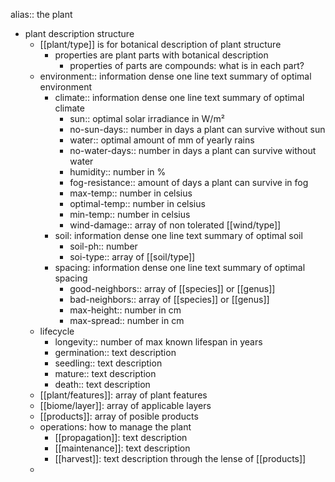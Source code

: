 alias:: the plant

- plant description structure
	- [[plant/type]] is for botanical description of plant structure
		- properties are plant parts with botanical description
			- properties of parts are compounds: what is in each part?
	- environment:: information dense one line text summary of optimal environment
		- climate:: information dense one line text summary of optimal climate
			- sun:: optimal solar irradiance in W/m²
			- no-sun-days:: number in days a plant can survive without sun
			- water:: optimal amount of mm of yearly rains
			- no-water-days:: number in days a plant can survive without water
			- humidity:: number in %
			- fog-resistance:: amount of days a plant can survive in fog
			- max-temp:: number in celsius
			- optimal-temp:: number in celsius
			- min-temp:: number in celsius
			- wind-damage:: array of non tolerated [[wind/type]]
		- soil: information dense one line text summary of optimal soil
			- soil-ph:: number
			- soi-type:: array of [[soil/type]]
		- spacing: information dense one line text summary of optimal spacing
			- good-neighbors:: array of [[species]] or [[genus]]
			- bad-neighbors:: array of [[species]] or [[genus]]
			- max-height:: number in cm
			- max-spread:: number in cm
	- lifecycle
		- longevity:: number of max known lifespan in years
		- germination:: text description
		- seedling:: text description
		- mature:: text description
		- death:: text description
	- [[plant/features]]: array of plant features
	- [[biome/layer]]: array of applicable layers
	- [[products]]: array of posible products
	- operations: how to manage the plant
		- [[propagation]]: text description
		- [[maintenance]]: text description
		- [[harvest]]: text description through the lense of [[products]]
	-